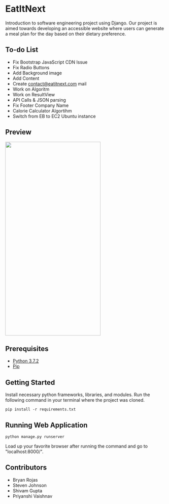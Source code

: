 # EatItNext
Introduction to software engineering project using Django. Our project is aimed towards developing an accessible website where users can generate a meal plan for the day based on their dietary preference.

## To-do List
* Fix Bootstrap JavaScript CDN Issue
* Fix Radio Buttons
* Add Background image
* Add Content
* Create contact@eatitnext.com mail
* Work on Algoritm
* Work on ResultView
* API Calls & JSON parsing
* Fix Footer Company Name
* Calorie Calculator Algortihm
* Switch from EB to EC2 Ubuntu instance

## Preview

<img src="https://raw.githubusercontent.com/Bryan-Rojas/MealRobot/master/iphone_preview.png" height="609" width="300">

## Prerequisites

* [Python 3.7.2](https://www.python.org/downloads/)
* [Pip](https://pip.pypa.io/en/stable/installing/)

## Getting Started

Install necessary python frameworks, libraries, and modules. Run the following command in your terminal where the project was cloned.
```
pip install -r requirements.txt
```

## Running Web Application

```
python manage.py runserver
```

Load up your favorite browser after running the command and go to "localhost:8000/".


## Contributors

* Bryan Rojas
* Steven Johnson
* Shivam Gupta
* Priyanshi Vaishnav
